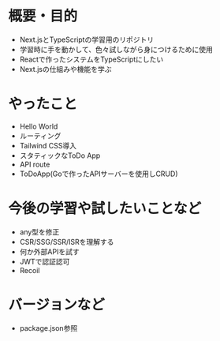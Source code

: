 # 概要・目的
- Next.jsとTypeScriptの学習用のリポジトリ
- 学習時に手を動かして、色々試しながら身につけるために使用
- Reactで作ったシステムをTypeScriptにしたい
- Next.jsの仕組みや機能を学ぶ
# やったこと
- Hello World
- ルーティング
- Tailwind CSS導入
- スタティックなToDo App
- API route
- ToDoApp(Goで作ったAPIサーバーを使用しCRUD)
# 今後の学習や試したいことなど
- any型を修正
- CSR/SSG/SSR/ISRを理解する
- 何か外部APIを試す
- JWTで認証認可
- Recoil
# バージョンなど
- package.json参照